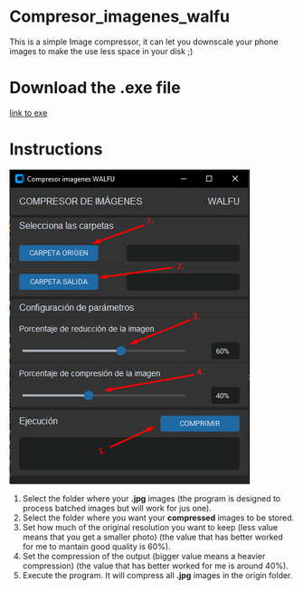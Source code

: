 # Compresor_imagenes_walfu
This is a simple Image compressor, it can let you downscale your phone images to make the use less space in your disk ;)

# Download the .exe file

[link to exe](https://mega.nz/file/gyV0yCxD#Xe-JyOu_5--u39Ue7Ohw8wyXkk_efL5NhcFMqy4f7ps)

# Instructions

![referencia](https://github.com/Alextor121/Compresor_imagenes_walfu/blob/main/Executable/instrucciones.png?raw=true)

1. Select the folder where your **.jpg** images (the program is designed to process batched images but will work for jus one).
2. Select the folder where you want your **compressed** images to be stored.
3. Set how much of the original resolution you want to keep (less value means that you get a smaller photo) (the value that has better worked for me to mantain good quality is 60%).
4. Set the compression of the output (bigger value means a heavier compression) (the value that has better worked for me is around 40%).
5. Execute the program. It will compress all **.jpg** images in the origin folder.
